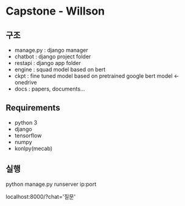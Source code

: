 # Capstone - Willson

## 구조
* manage.py : django manager
* chatbot : django project folder
* restapi : django app folder
* engine : squad model based on bert
* ckpt : fine tuned model based on pretrained google bert model <- onedrive
* docs : papers, documents...
## Requirements
* python 3
* django
* tensorflow
* numpy
* konlpy(mecab)

## 실행
python manage.py runserver ip:port

localhost:8000/?chat='질문'




